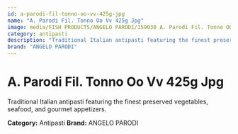 ```yaml
---
id: a-parodi-fil-tonno-oo-vv-425g-jpg
name: "A. Parodi Fil. Tonno Oo Vv 425g Jpg"
image: media/FISH PRODUCTS/ANGELO PARODI/159030 A. Parodi Fil. Tonno OO VV 425g_JPG.jpg
category: antipasti
description: "Traditional Italian antipasti featuring the finest preserved vegetables, seafood, and gourmet appetizers."
brand: "ANGELO PARODI"
---
```


# A. Parodi Fil. Tonno Oo Vv 425g Jpg

Traditional Italian antipasti featuring the finest preserved vegetables, seafood, and gourmet appetizers.

**Category:** Antipasti
**Brand:** ANGELO PARODI
